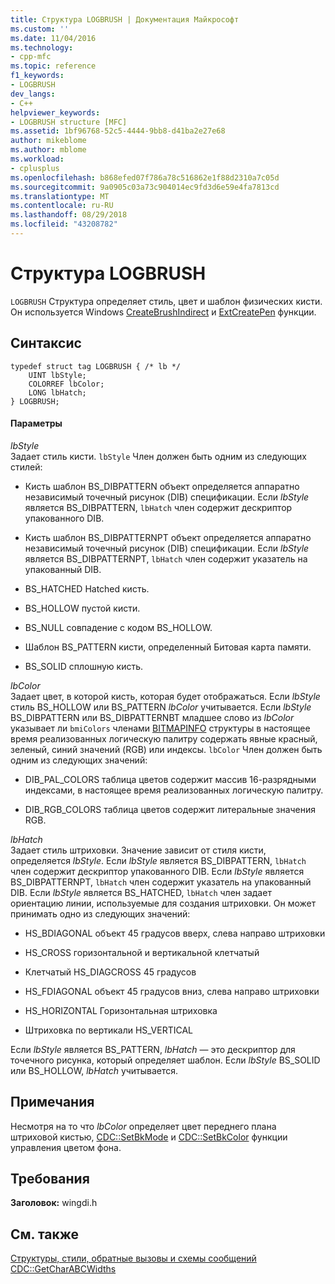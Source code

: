 ```yaml
---
title: Структура LOGBRUSH | Документация Майкрософт
ms.custom: ''
ms.date: 11/04/2016
ms.technology:
- cpp-mfc
ms.topic: reference
f1_keywords:
- LOGBRUSH
dev_langs:
- C++
helpviewer_keywords:
- LOGBRUSH structure [MFC]
ms.assetid: 1bf96768-52c5-4444-9bb8-d41ba2e27e68
author: mikeblome
ms.author: mblome
ms.workload:
- cplusplus
ms.openlocfilehash: b868efed07f786a78c516862e1f88d2310a7c05d
ms.sourcegitcommit: 9a0905c03a73c904014ec9fd3d6e59e4fa7813cd
ms.translationtype: MT
ms.contentlocale: ru-RU
ms.lasthandoff: 08/29/2018
ms.locfileid: "43208782"
---
```

# <a name="logbrush-structure"></a>Структура LOGBRUSH
`LOGBRUSH` Структура определяет стиль, цвет и шаблон физических кисти. Он используется Windows [CreateBrushIndirect](/windows/desktop/api/wingdi/nf-wingdi-createbrushindirect) и [ExtCreatePen](/windows/desktop/api/wingdi/nf-wingdi-extcreatepen) функции.  
  
## <a name="syntax"></a>Синтаксис  
  
```  
typedef struct tag LOGBRUSH { /* lb */  
    UINT lbStyle;  
    COLORREF lbColor;  
    LONG lbHatch;  
} LOGBRUSH;  
```  
  
#### <a name="parameters"></a>Параметры  
 *lbStyle*  
 Задает стиль кисти. `lbStyle` Член должен быть одним из следующих стилей:  
  
- Кисть шаблон BS_DIBPATTERN объект определяется аппаратно независимый точечный рисунок (DIB) спецификации. Если *lbStyle* является BS_DIBPATTERN, `lbHatch` член содержит дескриптор упакованного DIB.  
  
- Кисть шаблон BS_DIBPATTERNPT объект определяется аппаратно независимый точечный рисунок (DIB) спецификации. Если *lbStyle* является BS_DIBPATTERNPT, `lbHatch` член содержит указатель на упакованный DIB.  
  
- BS_HATCHED Hatched кисть.  
  
- BS_HOLLOW пустой кисти.  
  
- BS_NULL совпадение с кодом BS_HOLLOW.  
  
- Шаблон BS_PATTERN кисти, определенный Битовая карта памяти.  
  
- BS_SOLID сплошную кисть.  
  
 *lbColor*  
 Задает цвет, в которой кисть, которая будет отображаться. Если *lbStyle* стиль BS_HOLLOW или BS_PATTERN *lbColor* учитывается. Если *lbStyle* BS_DIBPATTERN или BS_DIBPATTERNBT младшее слово из *lbColor* указывает ли `bmiColors` членами [BITMAPINFO](../../mfc/reference/bitmapinfo-structure.md) структуры в настоящее время реализованных логическую палитру содержать явные красный, зеленый, синий значений (RGB) или индексы. `lbColor` Член должен быть одним из следующих значений:  
  
- DIB_PAL_COLORS таблица цветов содержит массив 16-разрядными индексами, в настоящее время реализованных логическую палитру.  
  
- DIB_RGB_COLORS таблица цветов содержит литеральные значения RGB.  
  
 *lbHatch*  
 Задает стиль штриховки. Значение зависит от стиля кисти, определяется *lbStyle*. Если *lbStyle* является BS_DIBPATTERN, `lbHatch` член содержит дескриптор упакованного DIB. Если *lbStyle* является BS_DIBPATTERNPT, `lbHatch` член содержит указатель на упакованный DIB. Если *lbStyle* является BS_HATCHED, `lbHatch` член задает ориентацию линии, используемые для создания штриховки. Он может принимать одно из следующих значений:  
  
- HS_BDIAGONAL объект 45 градусов вверх, слева направо штриховки  
  
- HS_CROSS горизонтальной и вертикальной клетчатый  
  
- Клетчатый HS_DIAGCROSS 45 градусов  
  
- HS_FDIAGONAL объект 45 градусов вниз, слева направо штриховки  
  
- HS_HORIZONTAL Горизонтальная штриховка  
  
- Штриховка по вертикали HS_VERTICAL  
  
 Если *lbStyle* является BS_PATTERN, *lbHatch* — это дескриптор для точечного рисунка, который определяет шаблон. Если *lbStyle* BS_SOLID или BS_HOLLOW, *lbHatch* учитывается.  
  
## <a name="remarks"></a>Примечания  
 Несмотря на то что *lbColor* определяет цвет переднего плана штриховой кистью, [CDC::SetBkMode](../../mfc/reference/cdc-class.md#setbkmode) и [CDC::SetBkColor](../../mfc/reference/cdc-class.md#setbkcolor) функции управления цветом фона.  
  
## <a name="requirements"></a>Требования  
 **Заголовок:** wingdi.h  
  
## <a name="see-also"></a>См. также  
 [Структуры, стили, обратные вызовы и схемы сообщений](../../mfc/reference/structures-styles-callbacks-and-message-maps.md)   
 [CDC::GetCharABCWidths](../../mfc/reference/cdc-class.md#getcharabcwidths)

